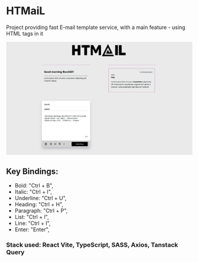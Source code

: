 # HTMaiL

Project providing fast E-mail template service, with a main feature - using HTML tags in it

<p align="center">
  <a href="#">
    <img alt="/public/screenshot.png" src="/public/screenshot.png">
  </a>
</p>

## Key Bindings:

- Bold: "Ctrl + B",
- Italic: "Ctrl + I",
- Underline: "Ctrl + U",
- Heading: "Ctrl + H",
- Paragraph: "Ctrl + P",
- List: "Ctrl + l",
- Line: "Ctrl + I",
- Enter: "Enter",

### Stack used: React Vite, TypeScript, SASS, Axios, Tanstack Query
